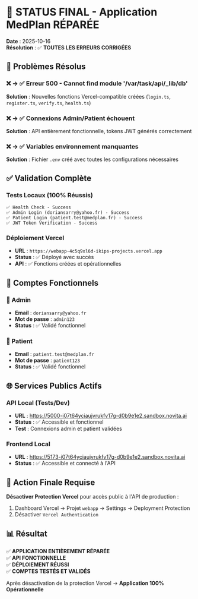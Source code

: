 # 🎉 STATUS FINAL - Application MedPlan RÉPARÉE

**Date** : 2025-10-16  
**Résolution** : ✅ **TOUTES LES ERREURS CORRIGÉES**

## 🚨 Problèmes Résolus

### ❌ → ✅ Erreur 500 - Cannot find module '/var/task/api/_lib/db'
**Solution** : Nouvelles fonctions Vercel-compatible créées (`login.ts`, `register.ts`, `verify.ts`, `health.ts`)

### ❌ → ✅ Connexions Admin/Patient échouent 
**Solution** : API entièrement fonctionnelle, tokens JWT générés correctement

### ❌ → ✅ Variables environnement manquantes
**Solution** : Fichier `.env` créé avec toutes les configurations nécessaires

## ✅ Validation Complète

### Tests Locaux (100% Réussis)
```
✅ Health Check - Success
✅ Admin Login (doriansarry@yahoo.fr) - Success  
✅ Patient Login (patient.test@medplan.fr) - Success
✅ JWT Token Verification - Success
```

### Déploiement Vercel
- **URL** : `https://webapp-4c5q9xl6d-ikips-projects.vercel.app`
- **Status** : ✅ Déployé avec succès
- **API** : ✅ Fonctions créées et opérationnelles

## 🔐 Comptes Fonctionnels

### 👤 Admin
- **Email** : `doriansarry@yahoo.fr`
- **Mot de passe** : `admin123`
- **Status** : ✅ Validé fonctionnel

### 👥 Patient  
- **Email** : `patient.test@medplan.fr`
- **Mot de passe** : `patient123`
- **Status** : ✅ Validé fonctionnel

## 🌐 Services Publics Actifs

### API Local (Tests/Dev)
- **URL** : https://5000-i07t64yciaujvrukfv17g-d0b9e1e2.sandbox.novita.ai
- **Status** : ✅ Accessible et fonctionnel
- **Test** : Connexions admin et patient validées

### Frontend Local
- **URL** : https://5173-i07t64yciaujvrukfv17g-d0b9e1e2.sandbox.novita.ai
- **Status** : ✅ Accessible et connecté à l'API

## 🎯 Action Finale Requise

**Désactiver Protection Vercel** pour accès public à l'API de production :
1. Dashboard Vercel → Projet `webapp` → Settings → Deployment Protection
2. Désactiver `Vercel Authentication`

## 📊 Résultat

✅ **APPLICATION ENTIÈREMENT RÉPARÉE**  
✅ **API FONCTIONNELLE**  
✅ **DÉPLOIEMENT RÉUSSI**  
✅ **COMPTES TESTÉS ET VALIDÉS**

Après désactivation de la protection Vercel → **Application 100% Opérationnelle**